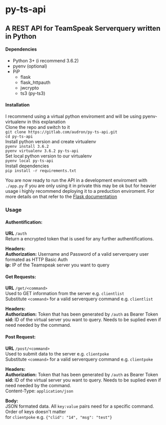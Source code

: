 # py-ts-api  
## A REST API for TeamSpeak Serverquery written in Python  
  
#### Dependencies
* Python 3+ (i recommend 3.6.2)
* pyenv (optional)
* PiP
  * flask
  * flask_httpauth
  * jwcrypto
  * ts3 (py-ts3)
  
#### Installation
I recommend using a virtual python enviroment and will be using pyenv-virtualenv in this explanation  
Clone the repo and switch to it  
    `git clone https://gitlab.com/audron/py-ts-api.git`  
    `cd py-ts-api`  
Install python version and create virtualenv  
    `pyenv install 3.6.2`  
    `pyenv virtualenv 3.6.2 py-ts-api`  
Set local python version to our virtualenv  
    `pyenv local py-ts-api`  
Install dependencies  
    `pip install -r requirements.txt`  
  
You are now ready to run the API in a development enviroment with `./app.py` if you are only using it in private this may be ok but for heavier usage i highly recommend deploying it to a preduction enviroment.
For more details on that refer to the [Flask documentation](http://flask.pocoo.org/docs/0.12/deploying/#deployment)  
  
### Usage  
#### Authentification:  
**URL** `/auth`  
Return a encrypted token that is used for any further authentifications.  
  
**Headers:**  
**Authorization:** Username and Password of a valid serverquery user formated as HTTP Basic Auth  
**ip:** IP of the Teamspeak server you want to query  
  
  
#### Get Requests:  
**URL** `/get/<command>`  
Used to GET information from the server e.g. `clientlist`  
Substitute `<command>` for a valid serverquery command e.g. `clientlist`  
  
**Headers:**  
**Authorization:** Token that has been generated by `/auth` as Bearer Token
**sid:** ID of the virtual server you want to query. Needs to be suplied even if need needed by the command.  
  
  
#### Post Request:  
**URL** `/post/<command>`  
Used to submit data to the server e.g. `clientpoke`  
Substitute `<command>` for a valid serverquery command e.g. `clientpoke`  
  
**Headers:**  
**Authorization:** Token that has been generated by `/auth` as Bearer Token  
**sid:** ID of the virtual server you want to query. Needs to be suplied even if need needed by the command.  
Content-Type: `application/json`  
  
**Body:**  
JSON formated data. All `key:value` pairs need for a specific command. Order of keys doesn't matter  
for `clientpoke` e.g. `{"clid": "14", "msg": "test"}`  
